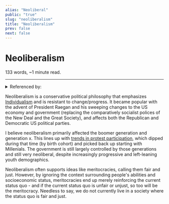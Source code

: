 ```yaml
---
alias: "Neoliberal"
public: "true"
slug: "neoliberalism"
title: "Neoliberalism"
prev: false
next: false
---
```

<script setup>
import { data } from '../../git.data.ts';
import { useData } from 'vitepress';
const pageData = useData();
</script>
<h1 class="p-name">Neoliberalism</h1>
<p>133 words, ~1 minute read. <span v-html="data[`site/${pageData.page.value.relativePath}`]" /></p>
<hr/>

<details><summary>Referenced by:</summary><a href="/garden/individualism/index.md">Individualism</a><a href="/garden/local-communities/index.md">Local Communities</a><a href="/garden/technocracy/index.md">Technocracy</a></details>

Neoliberalism is a conservative political philosophy that emphasizes [Individualism](/garden/individualism/index.md) and is resistant to change/progress. It became popular with the advent of President Raegan and his sweeping changes to the US economy and government (replacing the comparatively socialist polices of the New Deal and the Great Society), and affects both the Republican and Democratic US political parties.

I believe neoliberalism primarily affected the boomer generation and generation x. This lines up with [trends in protest participation](https://nealcaren.org/publication/caren-social-2011/caren-social-2011.pdf), which dipped during that time (by birth cohort) and picked back up starting with Millenials. The government is still largely controlled by those generations and still very neoliberal, despite increasingly progressive and left-leaning youth demographics.

Neoliberalism often supports ideas like meritocracies, calling them fair and just. However, by ignoring the context surrounding people's abilities and socioeconomic status, meritocracies end up merely reinforcing the current status quo - and if the current status quo is unfair or unjust, so too will be the meritocracy. Needless to say, we do not currently live in a society where the status quo is fair and just.